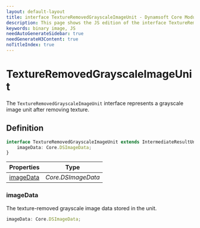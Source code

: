 ```yaml
---
layout: default-layout
title: interface TextureRemovedGrayscaleImageUnit - Dynamsoft Core Module JS Edition API Reference
description: This page shows the JS edition of the interface TextureRemovedGrayscaleImageUnit in Dynamsoft Core Module.
keywords: binary image, JS
needAutoGenerateSidebar: true
needGenerateH3Content: true
noTitleIndex: true
---
```


# TextureRemovedGrayscaleImageUnit

The `TextureRemovedGrayscaleImageUnit` interface represents a grayscale image unit after removing texture.

## Definition

```typescript
interface TextureRemovedGrayscaleImageUnit extends IntermediateResultUnit {
    imageData: Core.DSImageData;
} 
```

| Properties               | Type |
|----------------------|-------------|
| [imageData](#imagedata) | *Core.DSImageData* |

### imageData

The texture-removed grayscale image data stored in the unit.

```typescript
imageData: Core.DSImageData;
```